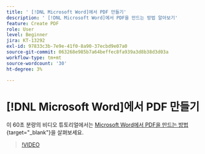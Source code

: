 ```yaml
---
title: ' [!DNL Microsoft Word]에서 PDF 만들기'
description: ' [!DNL Microsoft Word]에서 PDF을 만드는 방법 알아보기'
feature: Create PDF
role: User
level: Beginner
jira: KT-13292
exl-id: 97833c3b-7e9e-41f0-8a90-37ecbd9e07a0
source-git-commit: 063268e985b7a64beffec8fa939a3d8b38d3d03a
workflow-type: tm+mt
source-wordcount: '30'
ht-degree: 3%

---
```


# [!DNL Microsoft Word]에서 PDF 만들기

이 60초 분량의 비디오 튜토리얼에서는 [Microsoft Word에서 PDF을 만드는 방법](https://www.adobe.com/kr/acrobat/online/word-to-pdf.html){target="_blank"}을 살펴보세요.

>[!VIDEO](https://video.tv.adobe.com/v/342627?quality=12&learn=on&hidetitle=true)
